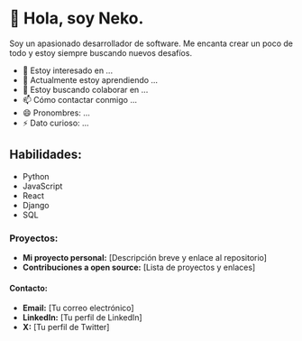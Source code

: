 # 👋 Hola, soy Neko.

Soy un apasionado desarrollador de software. Me encanta crear un poco de todo y estoy siempre buscando nuevos desafíos.

- 👀 Estoy interesado en ...
- 🌱 Actualmente estoy aprendiendo ...
- 💞️ Estoy buscando colaborar en ...
- 📫 Cómo contactar conmigo ...
- 😄 Pronombres: ...
- ⚡ Dato curioso: ...


## Habilidades:

* Python
* JavaScript
* React
* Django
* SQL

### Proyectos:

* **Mi proyecto personal:** [Descripción breve y enlace al repositorio]
* **Contribuciones a open source:** [Lista de proyectos y enlaces]

#### Contacto:

* **Email:** [Tu correo electrónico]
* **LinkedIn:** [Tu perfil de LinkedIn]
* **X:** [Tu perfil de Twitter]
